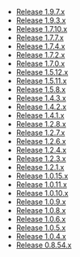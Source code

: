 <!---
    @title         Changes
    @creator       Yichun Zhang
    @created       2012-07-08 18:37 GMT
    @modifier      YichunZhang
    @modified      2015-12-20 05:57 GMT
    @changecount   21
--->

* [Release 1.9.7.x](change-log-1009007/)
* [Release 1.9.3.x](change-log-1009003/)
* [Release 1.7.10.x](change-log-1007010/)
* [Release 1.7.7.x](change-log-1007007/)
* [Release 1.7.4.x](change-log-1007004/)
* [Release 1.7.2.x](change-log-1007002/)
* [Release 1.7.0.x](change-log-1007000/)
* [Release 1.5.12.x](change-log-1005012/)
* [Release 1.5.11.x](change-log-1005011/)
* [Release 1.5.8.x](change-log-1005008/)
* [Release 1.4.3.x](change-log-1004003/)
* [Release 1.4.2.x](change-log-1004002/)
* [Release 1.4.1.x](change-log-1004001/)
* [Release 1.2.8.x](change-log-1002008/)
* [Release 1.2.7.x](change-log-1002007/)
* [Release 1.2.6.x](change-log-1002006/)
* [Release 1.2.4.x](change-log-1002004/)
* [Release 1.2.3.x](change-log-1002003/)
* [Release 1.2.1.x](change-log-1002001/)
* [Release 1.0.15.x](change-log-1000015/)
* [Release 1.0.11.x](change-log-1000011/)
* [Release 1.0.10.x](change-log-1000010/)
* [Release 1.0.9.x](change-log-1000009/)
* [Release 1.0.8.x](change-log-1000008/)
* [Release 1.0.6.x](change-log-1000006/)
* [Release 1.0.5.x](change-log-1000005/)
* [Release 1.0.4.x](change-log-1000004/)
* [Release 0.8.54.x](change-log-8054/)
